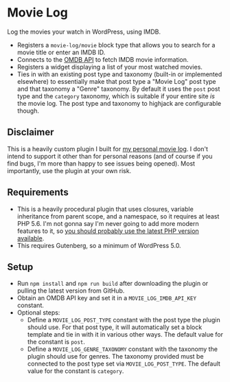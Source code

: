 # Movie Log

Log the movies your watch in WordPress, using IMDB.

* Registers a `movie-log/movie` block type that allows you to search for a movie title or enter an IMDB ID.
* Connects to the [OMDB API](http://omdbapi.com/) to fetch IMDB movie information.
* Registers a widget displaying a list of your most watched movies.
* Ties in with an existing post type and taxonomy (built-in or implemented elsewhere) to essentially make that post type a "Movie Log" post type and that taxonomy a "Genre" taxonomy. By default it uses the `post` post type and the `category` taxonomy, which is suitable if your entire site _is_ the movie log. The post type and taxonomy to highjack are configurable though.

## Disclaimer

This is a heavily custom plugin I built for [my personal movie log](https://movies.felix-arntz.me). I don't intend to support it other than for personal reasons (and of course if you find bugs, I'm more than happy to see issues being opened). Most importantly, use the plugin at your own risk.

## Requirements

* This is a heavily procedural plugin that uses closures, variable inheritance from parent scope, and a namespace, so it requires at least PHP 5.6. I'm not gonna say I'm never going to add more modern features to it, so [you should probably use the latest PHP version available](https://wordpress.org/support/update-php/).
* This requires Gutenberg, so a minimum of WordPress 5.0.

## Setup

* Run `npm install` and `npm run build` after downloading the plugin or pulling the latest version from GitHub.
* Obtain an OMDB API key and set it in a `MOVIE_LOG_IMDB_API_KEY` constant.
* Optional steps:
    * Define a `MOVIE_LOG_POST_TYPE` constant with the post type the plugin should use. For that post type, it will automatically set a block template and tie in with it in various other ways. The default value for the constant is `post`.
    * Define a `MOVIE_LOG_GENRE_TAXONOMY` constant with the taxonomy the plugin should use for genres. The taxonomy provided must be connected to the post type set via `MOVIE_LOG_POST_TYPE`. The default value for the constant is `category`.
